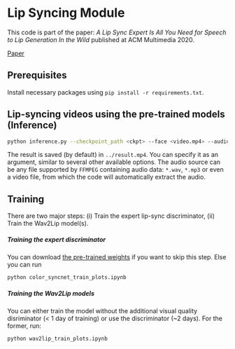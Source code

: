 # **Lip Syncing Module**

This code is part of the paper: _A Lip Sync Expert Is All You Need for Speech to Lip Generation In the Wild_ published at ACM Multimedia 2020. 

[Paper](http://arxiv.org/abs/2008.10010)

## Prerequisites
Install necessary packages using `pip install -r requirements.txt`.

## Lip-syncing videos using the pre-trained models (Inference)

```bash
python inference.py --checkpoint_path <ckpt> --face <video.mp4> --audio <an-audio-source> 
```
The result is saved (by default) in `../result.mp4`. You can specify it as an argument,  similar to several other available options. The audio source can be any file supported by `FFMPEG` containing audio data: `*.wav`, `*.mp3` or even a video file, from which the code will automatically extract the audio.

## Training

There are two major steps: (i) Train the expert lip-sync discriminator, (ii) Train the Wav2Lip model(s).

##### Training the expert discriminator
You can download [the pre-trained weights](https://drive.google.com/drive/folders/1uN6hci10QlIZb7pg1D5MVaMY6Dgrnsp5?usp=share_link) if you want to skip this step.
Else you can run
```bash
python color_syncnet_train_plots.ipynb
```
##### Training the Wav2Lip models
You can either train the model without the additional visual quality disriminator (< 1 day of training) or use the discriminator (~2 days). For the former, run: 
```bash
python wav2lip_train_plots.ipynb
```

